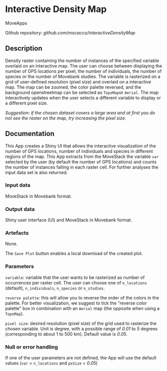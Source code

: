 # Interactive Density Map

MoveApps

Github repository: *github.com/mscacco/interactiveDensityMap*

## Description
Density raster containing the number of instances of the specified variable overlaid on an interactive map. The user can choose between displaying the number of GPS locations per pixel, the number of individuals, the number of species or the number of Movebank studies. The variable is rasterized on a grid of user-defined resolution (pixel size) and overlaid on a interactive map. The map can be zoomed, the color palette reversed, and the background openstreetmap can be selected as `TopoMap`or `Aerial`. The map interactively updates when the user selects a different variable to display or a different pixel size.

*Suggestion: if the chosen dataset covers a large area and at first you do not see the raster on the map, try increasing the pixel size.*

## Documentation
This App creates a Shiny UI that allows the interactive visualization of the number of GPS locations, number of individuals and species in different regions of the map. This App extracts from the MoveStack the variable `var` selected by the user (by default the number of GPS locations) and counts the number of instances falling in each raster cell. For further analyses the input data set is also returned.

### Input data
MoveStack in Movebank format.

### Output data
Shiny user interface (UI) and MoveStack in Movebank format.

### Artefacts
None.

The `Save Plot` button enables a local download of the created plot.
<!---
`DensityMap.png`: The visualization produced by the App can be saved (via "Save Plot") in *.png* format to the "Output" folder in Moveapps.
-->

### Parameters 
`variable`: variable that the user wants to be rasterized as number of occurrences per raster cell. The user can choose one of `n_locations` (default), `n_individuals`, `n_species` or `n_studies`.

`reverse palette`: this will allow you to reverse the order of the colors in the palette. For better visualization, we suggest to tick the "reverse color palette" box in combination with an `Aerial` map (the opposite when using a `TopoMap`).

`pixel size`: desired resolution (pixel size) of the grid used to rasterize the chosen variable. Unit is degree, with a possible range of *0.01* to *5* degrees (corresponding to about 1 to 500 km). Default value is *0.05*.

### Null or error handling
If one of the user parameters are not defined, the App will use the default values (`var` = `n_locations` and `pxSize` = *0.05*)
